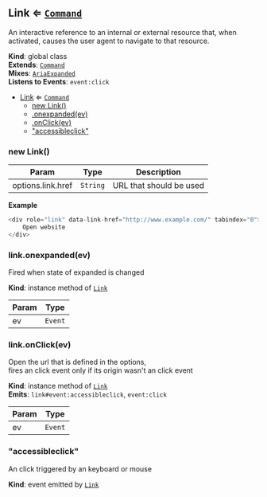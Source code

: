 
<base href="//D:/Personal/autotility/docs/">
<link rel="stylesheet" href="./dist/style.css" />
<a name="Link"></a>

## Link ⇐ [<code>Command</code>](#Command)
An interactive reference to an internal or external resource that,
when activated, causes the user agent to navigate to that resource.

**Kind**: global class  
**Extends**: [<code>Command</code>](#Command)  
**Mixes**: [<code>AriaExpanded</code>](#AriaExpanded)  
**Listens to Events**: <code>event:click</code>

* [Link](#Link) ⇐ [<code>Command</code>](#Command)
    * [new Link()](#new_Link_new)
    * [.onexpanded(ev)](#Link+onexpanded)
    * [.onClick(ev)](#Link+onClick)
    * ["accessibleclick"](#Link+event_accessibleclick)

<a name="new_Link_new"></a>

### new Link()

| Param | Type | Description |
| --- | --- | --- |
| options.link.href | <code>String</code> | URL that should be used |

**Example**  
```js
<div role="link" data-link-href="http://www.example.com/" tabindex="0">
	Open website
</div>
```
<a name="Link+onexpanded"></a>

### link.onexpanded(ev)
Fired when state of expanded is changed

**Kind**: instance method of [<code>Link</code>](#Link)  

| Param | Type |
| --- | --- |
| ev | <code>Event</code> | 

<a name="Link+onClick"></a>

### link.onClick(ev)
Open the url that is defined in the options,  
fires an click event only if its origin wasn't an click event

**Kind**: instance method of [<code>Link</code>](#Link)  
**Emits**: <code>link#event:accessibleclick</code>, <code>event:click</code>  

| Param | Type |
| --- | --- |
| ev | <code>Event</code> | 

<a name="Link+event_accessibleclick"></a>

### "accessibleclick"
An click triggered by an keyboard or mouse

**Kind**: event emitted by [<code>Link</code>](#Link)  

<script src="./dist/bundle.js" /></script>
		